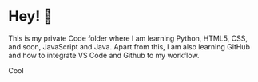 # Hey! 👋

This is my private Code folder where I am learning Python, HTML5, CSS, and soon, JavaScript and Java.
Apart from this, I am also learning GitHub and how to integrate VS Code and Github to my workflow.

Cool
